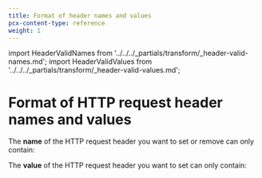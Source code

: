 ```yaml
---
title: Format of header names and values
pcx-content-type: reference
weight: 1
---
```


import HeaderValidNames from '../../../_partials/transform/_header-valid-names.md';
import HeaderValidValues from '../../../_partials/transform/_header-valid-values.md';

# Format of HTTP request header names and values

The **name** of the HTTP request header you want to set or remove can only contain:

<HeaderValidNames />

The **value** of the HTTP request header you want to set can only contain:

<HeaderValidValues />
